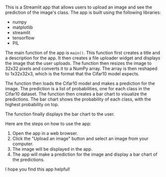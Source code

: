 This is a Streamlit app that allows users to upload an image and see the prediction of the image's class. The app is built using the following libraries:

* numpy
* matplotlib
* streamlit
* tensorflow
* PIL

The main function of the app is `main()`. This function first creates a title and a description for the app. It then creates a file uploader widget and displays the image that the user uploads. The function then resizes the image to 32x32 pixels and converts it to a NumPy array. The array is then reshaped to 1x32x32x3, which is the format that the Cifar10 model expects.

The function then loads the Cifar10 model and makes a prediction for the image. The prediction is a list of probabilities, one for each class in the Cifar10 dataset. The function then creates a bar chart to visualize the predictions. The bar chart shows the probability of each class, with the highest probability on top.

The function finally displays the bar chart to the user.

Here are the steps on how to use the app:

1. Open the app in a web browser.
2. Click the "Upload an image" button and select an image from your computer.
3. The image will be displayed in the app.
4. The app will make a prediction for the image and display a bar chart of the predictions.

I hope you find this app helpful!

